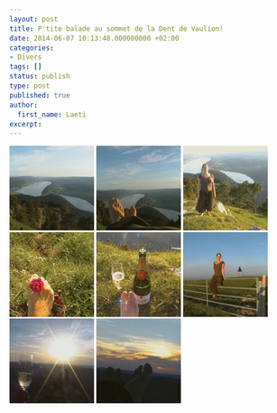 ```yaml
---
layout: post
title: P'tite balade au sommet de la Dent de Vaulion!
date: 2014-06-07 10:13:48.000000000 +02:00
categories:
- Divers
tags: []
status: publish
type: post
published: true
author:
  first_name: Laeti
excerpt:
---
```


<img class="alignleft size-thumbnail wp-image-3489" src="/assets/CAM_0613-150x150.jpg" alt="Made by Samsung DVC" width="150" height="150" />

<img class="alignleft size-thumbnail wp-image-3485" src="/assets/CAM_0616-150x150.jpg" alt="Made by Samsung DVC" width="150" height="150" />

<img class="alignleft size-thumbnail wp-image-3487" src="/assets/CAM_0629-150x150.jpg" alt="Made by Samsung DVC" width="150" height="150" />

<img class="alignleft size-thumbnail wp-image-3486" src="/assets/CAM_0618-150x150.jpg" alt="Made by Samsung DVC" width="150" height="150" />

<img class="alignleft size-thumbnail wp-image-3490" src="/assets/CAM_0635-150x150.jpg" alt="Made by Samsung DVC" width="150" height="150" />

<img class="alignleft size-thumbnail wp-image-3491" src="/assets/CAM_0624-150x150.jpg" alt="Made by Samsung DVC" width="150" height="150" />

<img class="alignleft size-thumbnail wp-image-3492" src="/assets/CAM_0637-150x150.jpg" alt="Made by Samsung DVC" width="150" height="150" />

<img class="alignleft size-thumbnail wp-image-3493" src="/assets/CAM_0638-150x150.jpg" alt="Made by Samsung DVC" width="150" height="150" />
